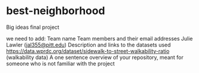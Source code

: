 # best-neighborhood
Big ideas final project

we need to add:
Team name
Team members and their email addresses
    Julie Lawler (jal355@pitt.edu)
Description and links to the datasets used
    https://data.wprdc.org/dataset/sidewalk-to-street-walkability-ratio (walkability data)
A one sentence overview of your repository, meant for someone who is not familiar with the project
